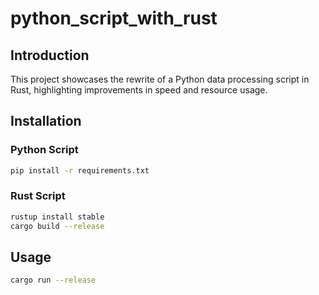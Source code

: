 # python_script_with_rust

## Introduction

This project showcases the rewrite of a Python data processing script in Rust, highlighting improvements in speed and resource usage.

## Installation

### Python Script

```bash
pip install -r requirements.txt
```

### Rust Script

```bash
rustup install stable
cargo build --release
```

## Usage

```bash
cargo run --release
```